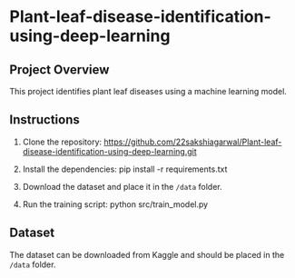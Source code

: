 # Plant-leaf-disease-identification-using-deep-learning
## Project Overview
This project identifies plant leaf diseases using a machine learning model.

## Instructions

1. Clone the repository:
   https://github.com/22sakshiagarwal/Plant-leaf-disease-identification-using-deep-learning.git
   
2. Install the dependencies:
pip install -r requirements.txt

3. Download the dataset and place it in the `/data` folder.

4. Run the training script:
   python src/train_model.py

## Dataset
The dataset can be downloaded from Kaggle and should be placed in the `/data` folder.
